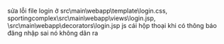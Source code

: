 sửa lỗi file login ở src\main\webapp\template\login.css, sportingcomplex\src\main\webapp\views\login.jsp, \src\main\webapp\decorators\login.jsp js
cái hộp thoại khi có thông báo đăng nhập sai nó không dãn ra
